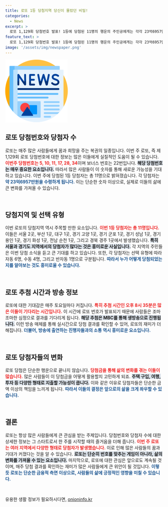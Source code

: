 ```yaml
---
title: 로또 1등 당첨지역 당신이 몰랐던 비밀!
categories:
  - News
excerpt: >
  로또 1,129회 당첨번호 발표! 1등에 당첨된 11명의 행운의 주인공에게는 각각 23억6957만원이 돌아간다. 과연 당신의 행운은? 클릭하여 당첨지역과 더 많은 정보를 확인해보세요!
feature_text: >
  로또 1,129회 당첨번호 발표! 1등에 당첨된 11명의 행운의 주인공에게는 각각 23억6957만원이 돌아간다. 과연 당신의 행운은? 클릭하여 당첨지역과 더 많은 정보를 확인해보세요!
image: '/assets/img/newspaper.png'
---
```


<p><img src="/assets/img/newspaper.png" alt="kimp 속보" /></p>

<h2 data-ke-size="size26">로또 당첨번호와 당첨자 수</h2>

<p data-ke-size="size16">로또는 매주 많은 사람들에게 꿈과 희망을 주는 복권의 일종입니다. 이번 주 로또, 즉 제 1,129회 로또 당첨번호에 대한 정보는 많은 이들에게 실질적인 도움이 될 수 있습니다. <b><span style="color: #ee2323;">이번주 당첨번호는 5, 10, 11, 17, 28, 34</span></b>이며 보너스 번호는 22번입니다. <b><span style="background-color: #21538527;">해당 당첨번호는 매우 중요한 요소입니다.</span></b> 따라서 많은 사람들이 이 숫자를 통해 새로운 가능성을 기대하고 있습니다. 이번 주에 당첨된 1등 당첨자는 총 11명으로 밝혀졌습니다. 각 당첨자는 <b><span style="color: #1a5490;">약 23억6957만원을 수령하게 됩니다.</span></b> 이는 단순한 숫자 이상으로, 실제로 이들의 삶에 큰 변화를 가져올 수 있습니다.</p>

<p data-ke-size="size16">&nbsp;</p>

<h2 data-ke-size="size26">당첨지역 및 선택 유형</h2>

<p data-ke-size="size16">이번 로또의 당첨지역 역시 주목할 만한 요소입니다. <b><span style="color: #ee2323;">이번 1등 당첨자는 총 11명입니다.</span></b> 이들은 서울 2곳, 부산 1곳, 대구 1곳, 경기 고양 1곳, 경기 군포 1곳, 경기 성남 1곳, 경기 용인 1곳, 경기 화성 1곳, 전남 순천 1곳, 그리고 경북 경주 1곳에서 발생했습니다. <b><span style="background-color: #21538527;">특히 서울과 경기도 지역에서의 당첨자가 많다는 것은 흥미로운 사실입니다.</span></b> 각 지역의 주민들은 이번 당첨 소식을 듣고 큰 기대를 하고 있습니다. 또한, 각 당첨자는 선택 유형에 따라 자동 6명, 수동 4명, 그리고 반자동 1명으로 구분됩니다.  <b><span style="color: #1a5490;">따라서 누가 어떻게 당첨되었는지를 알아보는 것도 흥미로울 수 있습니다.</span></b></p>

<p data-ke-size="size16">&nbsp;</p>

<h2 data-ke-size="size26">로또 추첨 시간과 방송 정보</h2>

<p data-ke-size="size16">로또에 대한 기대감은 매주 토요일마다 커집니다. <b><span style="color: #ee2323;">특히 추첨 시간인 오후 8시 35분은 많은 이들이 기다리는 시간입니다.</span></b> 이 시간에 로또 번호가 발표되기 때문에 사람들은 조마조마한 심정으로 결과를 기다리게 됩니다. <b><span style="background-color: #21538527;">해당 추첨은 MBC를 통해 생방송으로 진행됩니다.</span></b> 이런 방송 매체를 통해 실시간으로 당첨 결과를 확인할 수 있어, 로또의 재미가 더해집니다. <b><span style="color: #1a5490;">더불어, 방송에 출연하는 진행자들과의 소통 역시 흥미로운 요소입니다.</span></b></p>

<p data-ke-size="size16">&nbsp;</p>

<h2 data-ke-size="size26">로또 당첨자들의 변화</h2>

<p data-ke-size="size16">로또 당첨은 단순한 행운으로 끝나지 않습니다. <b><span style="color: #ee2323;">당첨금을 통해 삶의 변화를 겪는 이들이 많습니다.</span></b> 많은 사람들이 이 당첨금을 어떻게 활용할지 고민하게 되죠. <b><span style="background-color: #21538527;">주택 구입, 여행, 투자 등 다양한 형태로 지출할 가능성이 큽니다.</span></b> 이와 같은 이유로 당첨자들은 단순한 금액 이상의 책임을 느끼게 됩니다. <b><span style="color: #1a5490;">따라서 이들의 결정은 앞으로의 삶을 크게 좌우할 수 있습니다.</span></b></p>

<p data-ke-size="size16">&nbsp;</p>

<h2 data-ke-size="size26">결론</h2>

<p data-ke-size="size16">로또는 항상 많은 사람들에게 큰 관심을 받는 주제입니다. 당첨번호와 당첨자 수에 대한 상세한 정보는 그 스타트로서 한 주를 시작할 때의 즐거움을 더해 줍니다. <b><span style="color: #ee2323;">이번 주 로또는 여러 지역에서 다양한 형태로 당첨자가 발생했습니다.</span></b> 이로 인해 많은 사람들의 꿈과 기대가 커졌다는 것을 알 수 있습니다. <b><span style="background-color: #21538527;">로또는 단순히 번호를 맞추는 게임이 아니라, 삶의 변화를 가져올 수 있는 요소입니다.</span></b> 마지막으로, 로또에 대한 관심은 앞으로도 계속될 것이며, 매주 당첨 결과를 확인하는 재미가 많은 사람들에게 큰 위안이 될 것입니다. <b><span style="color: #1a5490;">이렇듯 로또는 단순한 금융적 측면 이상으로, 사람들의 삶에 긍정적인 영향을 미칠 수 있습니다.</span></b></p>

<p data-ke-size="size16">&nbsp;</p>
유용한 생활 정보가 필요하시다면, <a href="https://onioninfo.kr" rel="dofollow">onioninfo.kr</a>


